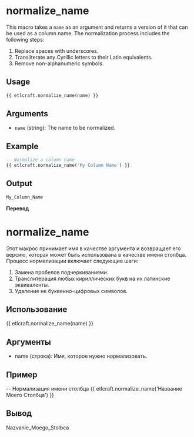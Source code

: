 # normalize_name

This macro takes a `name` as an argument and returns a version of it that can be used as a column name. The normalization process includes the following steps:

1. Replace spaces with underscores.
2. Transliterate any Cyrillic letters to their Latin equivalents.
3. Remove non-alphanumeric symbols.


## Usage

```sql
{{ etlcraft.normalize_name(name) }}
```
## Arguments
+ `name` (string): The name to be normalized.

## Example
```sql
-- Normalize a column name
{{ etlcraft.normalize_name('My Column Name') }}
```
## Output
```sql
My_Column_Name
```

**Перевод**
 
# normalize_name

Этот макрос принимает имя в качестве аргумента и возвращает его версию, которая может быть использована в качестве имени столбца. Процесс нормализации включает следующие шаги:
1. Замена пробелов подчеркиваниями.
2. Транслитерация любых кириллических букв на их латинские эквиваленты.
3. Удаление не буквенно-цифровых символов.

## Использование

{{ etlcraft.normalize_name(name) }}

## Аргументы

+ name (строка): Имя, которое нужно нормализовать.

## Пример
-- Нормализация имени столбца
{{ etlcraft.normalize_name('Название Моего Столбца') }}

## Вывод
Nazvanie_Moego_Stolbca 